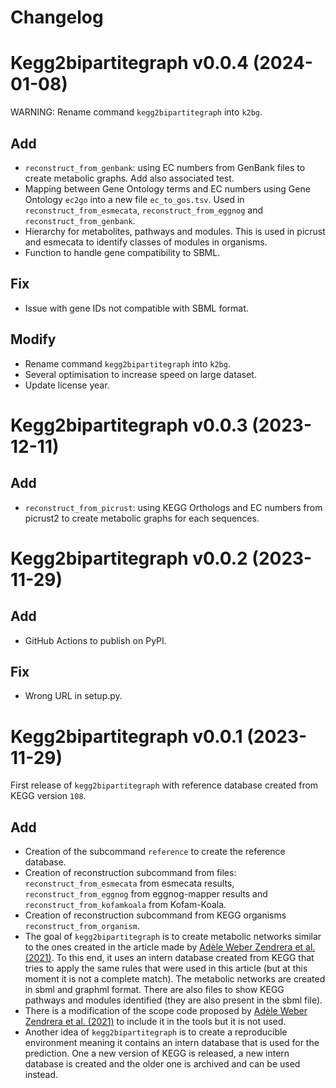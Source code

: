 # Changelog

# Kegg2bipartitegraph v0.0.4 (2024-01-08)

WARNING: Rename command `kegg2bipartitegraph` into `k2bg`.

## Add

* `reconstruct_from_genbank`: using EC numbers from GenBank files to create metabolic graphs. Add also associated test.
* Mapping between Gene Ontology terms and EC numbers using Gene Ontology `ec2go` into a new file `ec_to_gos.tsv`. Used in `reconstruct_from_esmecata`, `reconstruct_from_eggnog` and `reconstruct_from_genbank`.
* Hierarchy for metabolites, pathways and modules. This is used in picrust and esmecata to identify classes of modules in organisms.
* Function to handle gene compatibility to SBML.

## Fix

* Issue with gene IDs not compatible with SBML format.

## Modify

* Rename command `kegg2bipartitegraph` into `k2bg`.
* Several optimisation to increase speed on large dataset.
* Update license year.

# Kegg2bipartitegraph v0.0.3 (2023-12-11)

## Add

* `reconstruct_from_picrust`: using KEGG Orthologs and EC numbers from picrust2 to create metabolic graphs for each sequences.

# Kegg2bipartitegraph v0.0.2 (2023-11-29)

## Add

* GitHub Actions to publish on PyPI.

## Fix

* Wrong URL in setup.py.

# Kegg2bipartitegraph v0.0.1 (2023-11-29)

First release of `kegg2bipartitegraph` with reference database created from KEGG version `108`.

## Add

* Creation of the subcommand `reference` to create the reference database.
* Creation of reconstruction subcommand from files: `reconstruct_from_esmecata` from esmecata results, `reconstruct_from_eggnog` from eggnog-mapper results and `reconstruct_from_kofamkoala` from Kofam-Koala.
* Creation of reconstruction subcommand from KEGG organisms `reconstruct_from_organism`.
* The goal of `kegg2bipartitegraph` is to create metabolic networks similar to the ones created in the article made by [Adèle Weber Zendrera et al. (2021)](https://www.nature.com/articles/s41598-021-91486-8). To this end, it uses an intern database created from KEGG that tries to apply the same rules that were used in this article (but at this moment it is not a complete match). The metabolic networks are created in sbml and graphml format. There are also files to show KEGG pathways and modules identified (they are also present in the sbml file).
* There is a modification of the scope code proposed by [Adèle Weber Zendrera et al. (2021)](https://www.nature.com/articles/s41598-021-91486-8) to include it in the tools but it is not used.
* Another idea of `kegg2bipartitegraph` is to create a reproducible environment meaning it contains an intern database that is used for the prediction. One a new version of KEGG is released, a new intern database is created and the older one is archived and can be used instead.